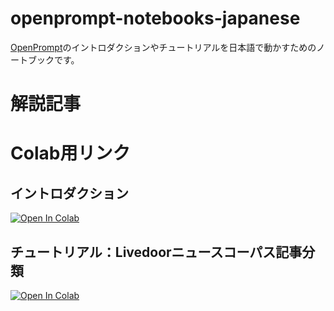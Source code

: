 # openprompt-notebooks-japanese

[OpenPrompt](https://github.com/thunlp/OpenPrompt)のイントロダクションやチュートリアルを日本語で動かすためのノートブックです。

# 解説記事


# Colab用リンク

## イントロダクション
[![Open In Colab](https://colab.research.google.com/assets/colab-badge.svg)](http://colab.research.google.com/github/wwwcojp/blob/main/Introduction-japanese.ipynb>)

## チュートリアル：Livedoorニュースコーパス記事分類
[![Open In Colab](https://colab.research.google.com/assets/colab-badge.svg)](http://colab.research.google.com/github/wwwcojp/blob/main/Tutorial-Classification-japanese.ipynb>)
